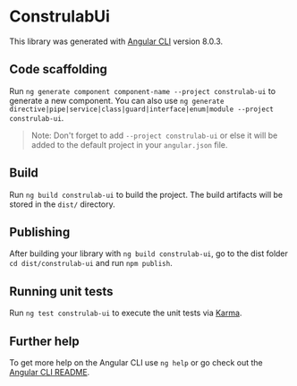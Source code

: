 # ConstrulabUi

This library was generated with [Angular CLI](https://github.com/angular/angular-cli) version 8.0.3.

## Code scaffolding

Run `ng generate component component-name --project construlab-ui` to generate a new component. You can also use `ng generate directive|pipe|service|class|guard|interface|enum|module --project construlab-ui`.
> Note: Don't forget to add `--project construlab-ui` or else it will be added to the default project in your `angular.json` file. 

## Build

Run `ng build construlab-ui` to build the project. The build artifacts will be stored in the `dist/` directory.

## Publishing

After building your library with `ng build construlab-ui`, go to the dist folder `cd dist/construlab-ui` and run `npm publish`.

## Running unit tests

Run `ng test construlab-ui` to execute the unit tests via [Karma](https://karma-runner.github.io).

## Further help

To get more help on the Angular CLI use `ng help` or go check out the [Angular CLI README](https://github.com/angular/angular-cli/blob/master/README.md).
